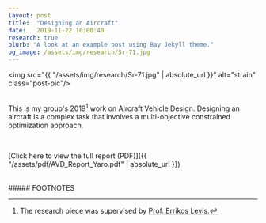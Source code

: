 ```yaml
---
layout: post
title:  "Designing an Aircraft"
date:   2019-11-22 10:00:40
research: true
blurb: "A look at an example post using Bay Jekyll theme."
og_image: /assets/img/research/Sr-71.jpg
---
```


<img src="{{ "/assets/img/research/Sr-71.jpg" | absolute_url }}" alt="strain" class="post-pic"/>
<br />
<br />

This is my group's 2019[^1] work on Aircraft Vehicle Design. Designing an aircraft is a complex task that involves a multi-objective constrained optimization approach.

<br />

[Click here to view the full report (PDF)]({{ "/assets/pdf/AVD_Report_Yaro.pdf" | absolute_url }})

<br />
##### FOOTNOTES

[^1]: The research piece was supervised by <a href="https://profiles.imperial.ac.uk/errikos.levis03"> Prof. Errikos Levis.</a>